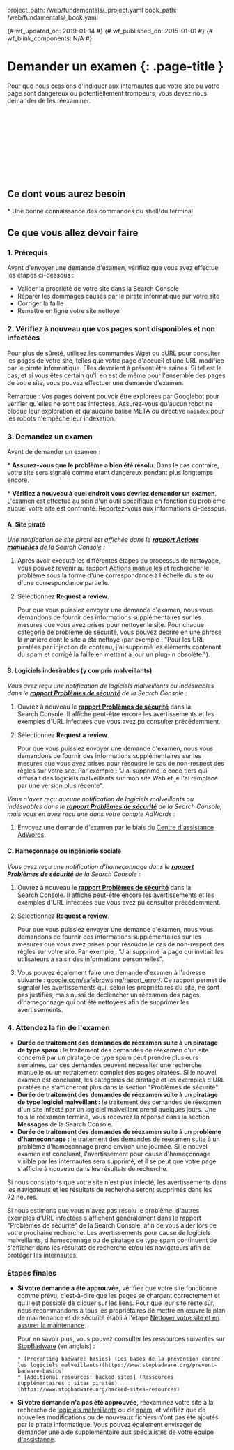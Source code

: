 project_path: /web/fundamentals/_project.yaml
book_path: /web/fundamentals/_book.yaml

{# wf_updated_on: 2019-01-14 #}
{# wf_published_on: 2015-01-01 #}
{# wf_blink_components: N/A #}

# Demander un examen {: .page-title }

Pour que nous cessions d'indiquer aux internautes que votre site ou votre page sont
dangereux ou potentiellement trompeurs, vous devez nous demander de les réexaminer.

<div class="video-wrapper">
  <iframe class="devsite-embedded-youtube-video" data-video-id="lc3UjnDcMxo"
          data-autohide="1" data-showinfo="0" frameborder="0" allowfullscreen>
  </iframe>
</div>

## Ce dont vous aurez besoin

* Une bonne connaissance des commandes du shell/du terminal

## Ce que vous allez devoir faire

### 1. Prérequis

Avant d'envoyer une demande d'examen, vérifiez que vous avez effectué les étapes ci-dessous :

* Valider la propriété de votre site dans la Search Console
* Réparer les dommages causés par le pirate informatique sur votre site
* Corriger la faille
* Remettre en ligne votre site nettoyé

### 2. Vérifiez à nouveau que vos pages sont disponibles et non infectées

Pour plus de sûreté, utilisez les commandes Wget ou cURL pour consulter les pages de votre site, telles que votre
page d'accueil et une URL modifiée par le pirate informatique. Elles devraient à présent être saines. Si tel est le cas,
et si vous êtes certain qu'il en est de même pour l'ensemble des pages de votre site,
vous pouvez effectuer une demande d'examen.

Remarque : Vos pages doivent pouvoir être explorées par Googlebot pour vérifier
qu'elles ne sont pas infectées. Assurez-vous qu'aucun robot ne bloque leur exploration
et qu'aucune balise META ou directive `noindex` pour les robots n'empêche leur indexation.

### 3. Demandez un examen

Avant de demander un examen :

* **Assurez-vous que le problème a bien été résolu**.
Dans le cas contraire, votre site sera signalé comme étant dangereux
pendant plus longtemps encore.

* **Vérifiez à nouveau à quel endroit vous devriez demander un examen**. L'examen est effectué
au sein d'un outil spécifique en fonction du problème auquel votre site est confronté.
Reportez-vous aux informations ci-dessous.


#### A. Site piraté

*Une notification de site piraté est affichée dans le
[**rapport Actions manuelles**](https://search.google.com/search-console/manual-actions)
 de la Search Console :*

1. Après avoir exécuté les différentes étapes du processus de nettoyage,
vous pouvez revenir au rapport [Actions manuelles](https://search.google.com/search-console/manual-actions)
 et rechercher le problème sous la forme d'une correspondance à l'échelle du site ou d'une correspondance
 partielle.
2. Sélectionnez **Request a review**.

    Pour que vous puissiez envoyer une demande d'examen, nous vous demandons de fournir des informations supplémentaires
 sur les mesures que vous avez prises pour nettoyer le site. Pour chaque catégorie de problème de sécurité, vous pouvez décrire en
 une phrase la manière dont le site a été nettoyé (par exemple : "Pour les URL piratées
 par injection de contenu, j'ai supprimé les éléments contenant du spam et corrigé la faille
 en mettant à jour un plug-in obsolète.").


#### B. Logiciels indésirables (y compris malveillants)

*Vous avez reçu une notification de logiciels malveillants ou indésirables dans le
[**rapport Problèmes de sécurité**](https://www.google.com/webmasters/tools/security-issues)
 de la Search Console :*

1. Ouvrez à nouveau le
[**rapport Problèmes de sécurité**](https://www.google.com/webmasters/tools/security-issues)
 dans la Search Console. Il affiche peut-être encore les avertissements et les exemples
 d'URL infectées que vous avez pu consulter précédemment.
2. Sélectionnez **Request a review**.

    Pour que vous puissiez envoyer une demande d'examen, nous vous demandons de fournir des informations supplémentaires
 sur les mesures que vous avez prises pour résoudre le cas de non-respect des règles sur votre site. Par exemple :
"J'ai supprimé le code tiers qui diffusait des logiciels malveillants sur mon
 site Web et je l'ai remplacé par une version plus récente".


*Vous n'avez reçu aucune notification de logiciels malveillants ou indésirables dans le
[**rapport Problèmes de sécurité**](https://www.google.com/webmasters/tools/security-issues)
de la Search Console, mais vous en avez reçu une dans votre compte AdWords :*

1. Envoyez une demande d'examen par le biais du
[Centre d'assistance AdWords](https://support.google.com/adwords/contact/site_policy).


#### C. Hameçonnage ou ingénierie sociale

*Vous avez reçu une notification d'hameçonnage dans le
[**rapport Problèmes de sécurité**](https://www.google.com/webmasters/tools/security-issues)
de la Search Console :*

1. Ouvrez à nouveau le
 [**rapport Problèmes de sécurité**](https://www.google.com/webmasters/tools/security-issues)
 dans la Search Console. Il affiche peut-être encore les avertissements et les exemples
 d'URL infectées que vous avez pu consulter précédemment.
2. Sélectionnez **Request a review**.

    Pour que vous puissiez envoyer une demande d'examen, nous vous demandons de fournir des informations supplémentaires
 sur les mesures que vous avez prises pour résoudre le cas de non-respect des règles sur votre site. Par exemple :
 "J'ai supprimé la page qui invitait les utilisateurs à saisir des informations personnelles".

3. Vous pouvez également faire une demande d'examen à l'adresse suivante :
[google.com/safebrowsing/report_error/](https://www.google.com/safebrowsing/report_error/).
  Ce rapport permet de signaler les avertissements qui, selon les propriétaires du
 site, ne sont pas justifiés, mais aussi de déclencher un réexamen des pages
 d'hameçonnage qui ont été nettoyées afin de supprimer les avertissements.

### 4. Attendez la fin de l'examen

* **Durée de traitement des demandes de réexamen suite à un piratage de type spam :** le traitement des demandes de réexamen d'un site concerné par un piratage de type
 spam peut prendre plusieurs semaines, car ces demandes
 peuvent nécessiter une recherche manuelle ou un retraitement complet des
 pages piratées. Si le nouvel examen est concluant, les catégories de
 piratage et les exemples d'URL piratées ne s'afficheront plus dans la section "Problèmes de sécurité".
* **Durée de traitement des demandes de réexamen suite à un piratage de type logiciel malveillant :** le traitement des demandes de réexamen
 d'un site infecté par un logiciel malveillant prend quelques jours. Une fois le réexamen terminé, vous
 recevrez la réponse dans la section **Messages** de la Search Console.
* **Durée de traitement des demandes de réexamen suite à un problème d'hameçonnage :** le traitement des demandes de réexamen suite à un problème
 d'hameçonnage prend environ une journée. Si le nouvel examen est concluant, l'avertissement pour cause d'hameçonnage visible par les internautes
 sera supprimé, et il se peut que votre page s'affiche à nouveau dans les résultats de recherche.

Si nous constatons que votre site n'est plus infecté, les avertissements dans les navigateurs et les
 résultats de recherche seront supprimés dans les 72 heures.

Si nous estimons que vous n'avez pas résolu le problème, d'autres exemples
 d'URL infectées s'affichent généralement dans le rapport "Problèmes de sécurité" de la Search Console,
 afin de vous aider lors de votre prochaine recherche. Les avertissements pour cause de logiciels malveillants, d'hameçonnage ou de piratage de type
 spam continuent de s'afficher dans les résultats de recherche et/ou
 les navigateurs afin de protéger les internautes.

### Étapes finales

* **Si votre demande a été approuvée**, vérifiez que votre site fonctionne comme prévu,
  c'est-à-dire que les pages se chargent correctement et qu'il est possible de cliquer sur les liens. Pour que leur site reste sûr,
 nous recommandons à tous les propriétaires de mettre en œuvre le plan de maintenance et de sécurité
 établi à l'étape [Nettoyer votre site et en assurer la maintenance](clean_site).

    Pour en savoir plus, vous pouvez consulter les ressources suivantes sur
 [StopBadware](https://www.stopbadware.org) (en anglais) :

      * [Preventing badware: basics] (Les bases de la prévention contre les logiciels malveillants)(https://www.stopbadware.org/prevent-badware-basics)
      * [Additional resources: hacked sites] (Ressources supplémentaires : sites piratés)(https://www.stopbadware.org/hacked-sites-resources)

* **Si votre demande n'a pas été approuvée**, réexaminez votre site à la recherche de
 [logiciels malveillants](hacked_with_malware) ou de [spam](hacked_with_spam), et vérifiez que de nouvelles
 modifications ou de nouveaux fichiers n'ont pas été ajoutés par le pirate informatique. Vous pouvez également
 envisager de demander une aide supplémentaire aux
 [spécialistes de votre équipe d'assistance](support_team).
